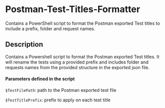# Postman-Test-Titles-Formatter

Contains a PowerShell script to format the Postman exported Test titles to include a prefix, folder and request names.

## Description

Contains a Powershell script to format the Postman exported Test titles. 
It will rename the tests using a provided prefix and includes folder and requests names from the provided structure in the exported json file.

#### Parameters defined in the script

`$TestFilePath`:            path to the Postman exported test file

`$TestTitlePrefix`:         prefix to apply on each test title
